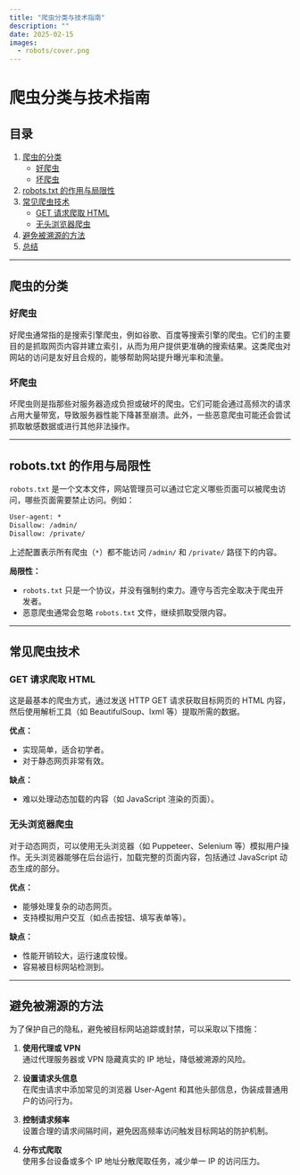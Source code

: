 ```yaml
---
title: "爬虫分类与技术指南"
description: ""
date: 2025-02-15
images:
  - robots/cover.png
---
```


# 爬虫分类与技术指南

## 目录
1. [爬虫的分类](#爬虫的分类)
   - [好爬虫](#好爬虫)
   - [坏爬虫](#坏爬虫)
2. [robots.txt 的作用与局限性](#robotstxt-的作用与局限性)
3. [常见爬虫技术](#常见爬虫技术)
   - [GET 请求爬取 HTML](#get-请求爬取-html)
   - [无头浏览器爬虫](#无头浏览器爬虫)
4. [避免被溯源的方法](#避免被溯源的方法)
5. [总结](#总结)

---

## 爬虫的分类

### 好爬虫
好爬虫通常指的是搜索引擎爬虫，例如谷歌、百度等搜索引擎的爬虫。它们的主要目的是抓取网页内容并建立索引，从而为用户提供更准确的搜索结果。这类爬虫对网站的访问是友好且合规的，能够帮助网站提升曝光率和流量。

### 坏爬虫
坏爬虫则是指那些对服务器造成负担或破坏的爬虫。它们可能会通过高频次的请求占用大量带宽，导致服务器性能下降甚至崩溃。此外，一些恶意爬虫可能还会尝试抓取敏感数据或进行其他非法操作。

---

## robots.txt 的作用与局限性

`robots.txt` 是一个文本文件，网站管理员可以通过它定义哪些页面可以被爬虫访问，哪些页面需要禁止访问。例如：

```txt
User-agent: *
Disallow: /admin/
Disallow: /private/
```

上述配置表示所有爬虫（`*`）都不能访问 `/admin/` 和 `/private/` 路径下的内容。

**局限性：**
- `robots.txt` 只是一个协议，并没有强制约束力。遵守与否完全取决于爬虫开发者。
- 恶意爬虫通常会忽略 `robots.txt` 文件，继续抓取受限内容。

---

## 常见爬虫技术

### GET 请求爬取 HTML
这是最基本的爬虫方式，通过发送 HTTP GET 请求获取目标网页的 HTML 内容，然后使用解析工具（如 BeautifulSoup、lxml 等）提取所需的数据。

**优点：**
- 实现简单，适合初学者。
- 对于静态网页非常有效。

**缺点：**
- 难以处理动态加载的内容（如 JavaScript 渲染的页面）。

### 无头浏览器爬虫
对于动态网页，可以使用无头浏览器（如 Puppeteer、Selenium 等）模拟用户操作。无头浏览器能够在后台运行，加载完整的页面内容，包括通过 JavaScript 动态生成的部分。

**优点：**
- 能够处理复杂的动态网页。
- 支持模拟用户交互（如点击按钮、填写表单等）。

**缺点：**
- 性能开销较大，运行速度较慢。
- 容易被目标网站检测到。

---

## 避免被溯源的方法

为了保护自己的隐私，避免被目标网站追踪或封禁，可以采取以下措施：
1. **使用代理或 VPN**  
   通过代理服务器或 VPN 隐藏真实的 IP 地址，降低被溯源的风险。
   
2. **设置请求头信息**  
   在爬虫请求中添加常见的浏览器 User-Agent 和其他头部信息，伪装成普通用户的访问行为。

3. **控制请求频率**  
   设置合理的请求间隔时间，避免因高频率访问触发目标网站的防护机制。

4. **分布式爬取**  
   使用多台设备或多个 IP 地址分散爬取任务，减少单一 IP 的访问压力。
